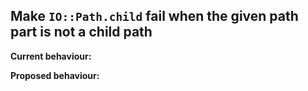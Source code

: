## Make `IO::Path.child` fail when the given path part is not a child path

**Current behaviour:**


**Proposed behaviour:**
